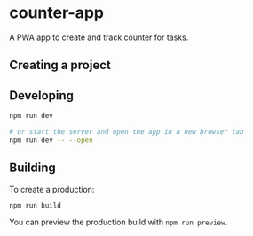 # counter-app

A PWA app to create and track counter for tasks.

## Creating a project

## Developing

```bash
npm run dev

# or start the server and open the app in a new browser tab
npm run dev -- --open
```

## Building

To create a production:

```bash
npm run build
```

You can preview the production build with `npm run preview`.
